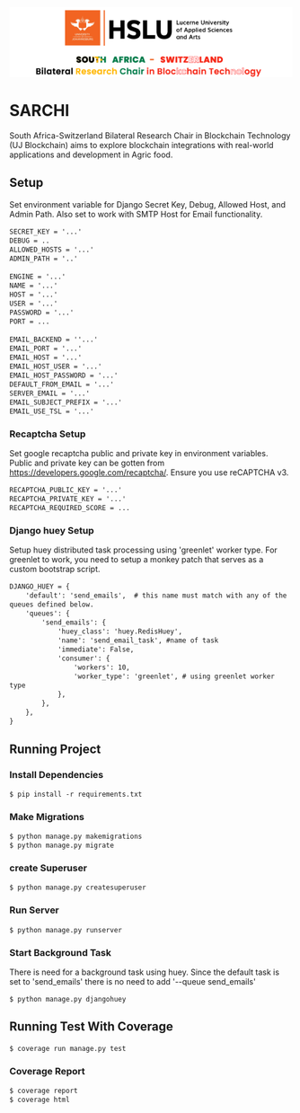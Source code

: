 ![image info](./sarchi/static/images/main-logo.png)

# SARCHI
South Africa-Switzerland Bilateral Research Chair in Blockchain Technology (UJ Blockchain) aims to explore blockchain integrations with real-world applications and development in Agric food.

## Setup
Set environment variable for Django Secret Key, Debug, Allowed Host, and Admin Path. Also set to work with SMTP Host for Email functionality.

```
SECRET_KEY = '...'
DEBUG = ..
ALLOWED_HOSTS = '...'
ADMIN_PATH = '..'

ENGINE = '...'
NAME = '...'
HOST = '...'
USER = '...'
PASSWORD = '...'
PORT = ...

EMAIL_BACKEND = ''...'
EMAIL_PORT = '...'
EMAIL_HOST = '...'
EMAIL_HOST_USER = '...'
EMAIL_HOST_PASSWORD = '...'
DEFAULT_FROM_EMAIL = '...'
SERVER_EMAIL = '...'
EMAIL_SUBJECT_PREFIX = '...'
EMAIL_USE_TSL = '...'

```

### Recaptcha Setup
Set google recaptcha public and private key in environment variables. Public and private key can be gotten from https://developers.google.com/recaptcha/. Ensure you use reCAPTCHA v3.

```
RECAPTCHA_PUBLIC_KEY = '...'
RECAPTCHA_PRIVATE_KEY = '...'
RECAPTCHA_REQUIRED_SCORE = ...

```

### Django huey Setup
Setup huey distributed task processing using 'greenlet' worker type. For greenlet to work, you need to setup a monkey patch that serves as a custom bootstrap script.

```
DJANGO_HUEY = {
    'default': 'send_emails',  # this name must match with any of the queues defined below.
    'queues': {
        'send_emails': {
            'huey_class': 'huey.RedisHuey',
            'name': 'send_email_task', #name of task
            'immediate': False,
            'consumer': {
                'workers': 10,
                'worker_type': 'greenlet', # using greenlet worker type
            },
        },
    },
}

```

## Running Project

### Install Dependencies
```
$ pip install -r requirements.txt

```

### Make Migrations
```
$ python manage.py makemigrations
$ python manage.py migrate

```

### create Superuser

```
$ python manage.py createsuperuser

```

### Run Server
```
$ python manage.py runserver

```

### Start Background Task
There is need for a background task using huey. Since the default task is set to 'send_emails' there is no need to add '--queue send_emails'
```
$ python manage.py djangohuey

```

## Running Test With Coverage
```
$ coverage run manage.py test

```

### Coverage Report
```
$ coverage report
$ coverage html

```

